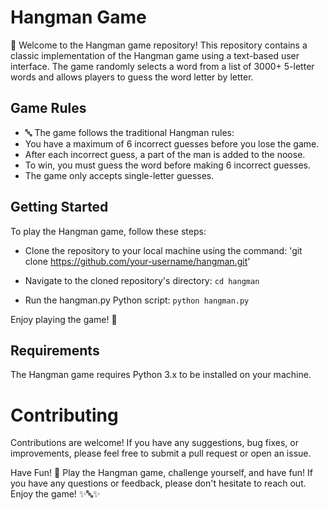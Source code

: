 # Hangman Game
👋 Welcome to the Hangman game repository! This repository contains a classic implementation of the Hangman game using a text-based user interface. The game randomly selects a word from a list of 3000+ 5-letter words and allows players to guess the word letter by letter.

## Game Rules
* 🔤 The game follows the traditional Hangman rules:
* You have a maximum of 6 incorrect guesses before you lose the game.
* After each incorrect guess, a part of the man is added to the noose.
* To win, you must guess the word before making 6 incorrect guesses.
* The game only accepts single-letter guesses.

## Getting Started

To play the Hangman game, follow these steps:

* Clone the repository to your local machine using the command:
'git clone https://github.com/your-username/hangman.git'

* Navigate to the cloned repository's directory:
`cd hangman`

* Run the hangman.py Python script:
`python hangman.py`

Enjoy playing the game! 🎉

## Requirements
The Hangman game requires Python 3.x to be installed on your machine.

# Contributing
Contributions are welcome! If you have any suggestions, bug fixes, or improvements, please feel free to submit a pull request or open an issue.

Have Fun! 🤩
Play the Hangman game, challenge yourself, and have fun! If you have any questions or feedback, please don't hesitate to reach out. Enjoy the game! ✨🔤✨
